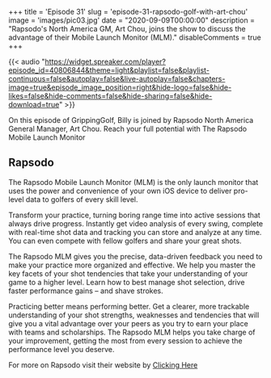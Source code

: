 +++
title = 'Episode 31'
slug = 'episode-31-rapsodo-golf-with-art-chou'
image = 'images/pic03.jpg'
date = "2020-09-09T00:00:00"
description = "Rapsodo's North America GM, Art Chou, joins the show to discuss the advantage of their Mobile Launch Monitor (MLM)."
disableComments = true
+++

{{< audio "https://widget.spreaker.com/player?episode_id=40806844&theme=light&playlist=false&playlist-continuous=false&autoplay=false&live-autoplay=false&chapters-image=true&episode_image_position=right&hide-logo=false&hide-likes=false&hide-comments=false&hide-sharing=false&hide-download=true" >}}

On this episode of GrippingGolf, Billy is joined by Rapsodo North America General Manager, Art Chou. Reach your full potential with The Rapsodo Mobile Launch Monitor

## Rapsodo

The Rapsodo Mobile Launch Monitor (MLM) is the only launch monitor that uses the power and convenience of your own iOS device to deliver pro-level data to golfers of every skill level.

Transform your practice, turning boring range time into active sessions that always drive progress. Instantly get video analysis of every swing, complete with real-time shot data and tracking you can store and analyze at any time. You can even compete with fellow golfers and share your great shots.

The Rapsodo MLM gives you the precise, data-driven feedback you need to make your practice more organized and effective. We help you master the key facets of your shot tendencies that take your understanding of your game to a higher level. Learn how to best manage shot selection, drive faster performance gains – and shave strokes.

Practicing better means performing better. Get a clearer, more trackable understanding of your shot strengths, weaknesses and tendencies that will give you a vital advantage over your peers as you try to earn your place with teams and scholarships. The Rapsodo MLM helps you take charge of your improvement, getting the most from every session to achieve the performance level you deserve.

For more on Rapsodo visit their website by [Clicking Here](https://rapsodo.com/)
